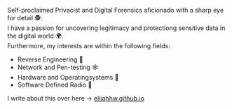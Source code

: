 Self-proclaimed Privacist and Digital Forensics aficionado with a sharp eye for detail 🕵️.  
I have a passion for uncovering legitimacy and protectiong sensitive data in the digital world 🌍.  
Furthermore, my interests are within the following fields:
- Reverse Engineering 🧬
- Network and Pen-testing 🕸️
- Hardware and Operatingsystems 🐧
- Software Defined Radio 📡

I write about this over here -> [elijahhw.github.io](https://elijahhw.github.io/)
